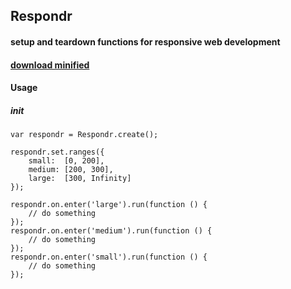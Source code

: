 ## Respondr
#### setup and teardown functions for responsive web development

#### [download minified](https://raw.github.com/nmartin413/Respondr/master/src/respondr.min.js)


#### Usage

##### init

	var respondr = Respondr.create();

	respondr.set.ranges({
		small:  [0, 200],
		medium: [200, 300],
		large:  [300, Infinity]
	});

	respondr.on.enter('large').run(function () {
		// do something
	});
	respondr.on.enter('medium').run(function () {
		// do something
	});
	respondr.on.enter('small').run(function () {
		// do something
	});
